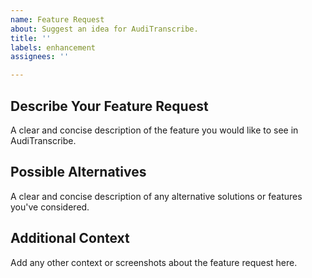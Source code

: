 ```yaml
---
name: Feature Request
about: Suggest an idea for AudiTranscribe.
title: ''
labels: enhancement
assignees: ''

---
```


## Describe Your Feature Request

A clear and concise description of the feature you would like to see in AudiTranscribe.

## Possible Alternatives

A clear and concise description of any alternative solutions or features you've considered.

## Additional Context

Add any other context or screenshots about the feature request here.
